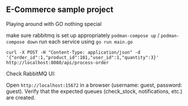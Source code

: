 ## E-Commerce sample project ##

Playing around with GO nothing special

make sure rabbitmq is set up appropriately `podman-compose up` / `podman-compose down`
run each service using `go run main.go`

`curl -X POST -H "Content-Type: application/json" -d '{"order_id":1,"product_id":101,"user_id":1,"quantity":3}' http://localhost:8080/api/process-order`


Check RabbitMQ UI:

Open `http://localhost:15672` in a browser (username: guest, password: guest).
Verify that the expected queues (check_stock, notifications, etc.) are created.